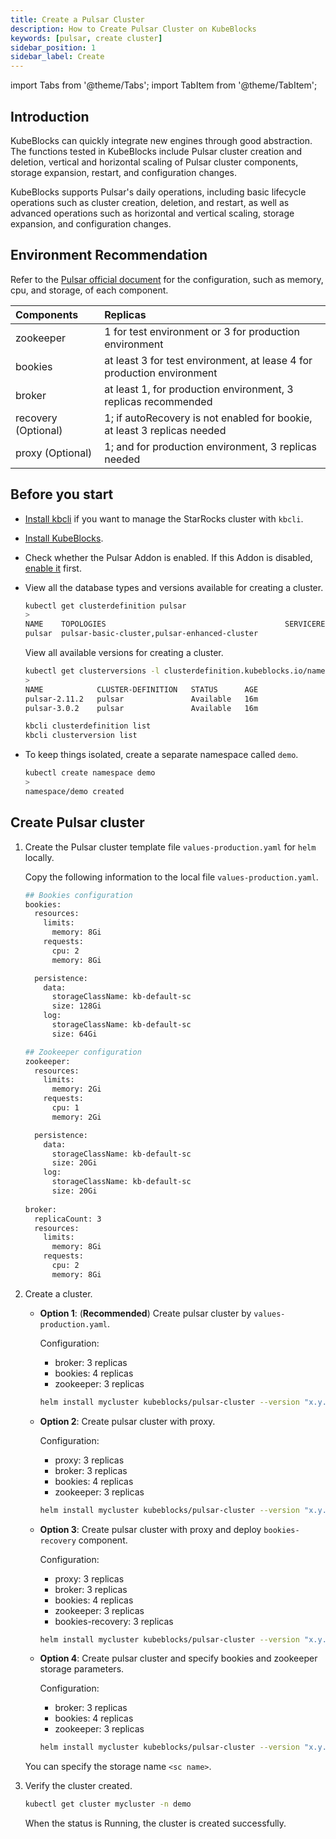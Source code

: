```yaml
---
title: Create a Pulsar Cluster
description: How to Create Pulsar Cluster on KubeBlocks
keywords: [pulsar, create cluster]
sidebar_position: 1
sidebar_label: Create
---
```


import Tabs from '@theme/Tabs';
import TabItem from '@theme/TabItem';

## Introduction

KubeBlocks can quickly integrate new engines through good abstraction. The functions tested in KubeBlocks include Pulsar cluster creation and deletion, vertical and horizontal scaling of Pulsar cluster components, storage expansion, restart, and configuration changes.

KubeBlocks supports Pulsar's daily operations, including basic lifecycle operations such as cluster creation, deletion, and restart, as well as advanced operations such as horizontal and vertical scaling, storage expansion, and configuration changes.

## Environment Recommendation

Refer to the [Pulsar official document](https://pulsar.apache.org/docs/3.1.x/) for the configuration, such as memory, cpu, and storage, of each component.

|      Components        |                                 Replicas                                  |
| :--------------------  | :------------------------------------------------------------------------ |
|       zookeeper        |          1 for test environment or 3 for production environment           |
|        bookies         |  at least 3 for test environment, at lease 4 for production environment   |
|        broker          |      at least 1, for production environment, 3 replicas recommended       |
| recovery (Optional)    | 1; if autoRecovery is not enabled for bookie, at least 3 replicas needed  |
|   proxy (Optional)     |           1; and for production environment, 3 replicas needed            |

## Before you start

* [Install kbcli](./../../installation/install-kbcli.md) if you want to manage the StarRocks cluster with `kbcli`.
* [Install KubeBlocks](./../../installation/install-kubeblocks.md).
* Check whether the Pulsar Addon is enabled. If this Addon is disabled, [enable it](./../../installation/install-addons.md) first.
* View all the database types and versions available for creating a cluster.

  <Tabs>

  <TabItem value="kubectl" label="kubectl" default>

  ```bash
  kubectl get clusterdefinition pulsar
  >
  NAME    TOPOLOGIES                                        SERVICEREFS    STATUS      AGE
  pulsar  pulsar-basic-cluster,pulsar-enhanced-cluster                     Available   16m
  ```

  View all available versions for creating a cluster.

  ```bash
  kubectl get clusterversions -l clusterdefinition.kubeblocks.io/name=pulsar
  >
  NAME            CLUSTER-DEFINITION   STATUS      AGE
  pulsar-2.11.2   pulsar               Available   16m
  pulsar-3.0.2    pulsar               Available   16m
  ```

  </TabItem>

  <TabItem value="kbcli" label="kbcli">

  ```bash
  kbcli clusterdefinition list
  kbcli clusterversion list
  ```

  </TabItem>

  </Tabs>

* To keep things isolated, create a separate namespace called `demo`.

  ```bash
  kubectl create namespace demo
  >
  namespace/demo created
  ```

## Create Pulsar cluster

1. Create the Pulsar cluster template file `values-production.yaml` for `helm` locally.
  
   Copy the following information to the local file `values-production.yaml`.

   ```bash
   ## Bookies configuration
   bookies:
     resources:
       limits:
         memory: 8Gi
       requests:
         cpu: 2
         memory: 8Gi

     persistence:
       data:
         storageClassName: kb-default-sc
         size: 128Gi
       log:
         storageClassName: kb-default-sc
         size: 64Gi

   ## Zookeeper configuration
   zookeeper:
     resources:
       limits:
         memory: 2Gi
       requests:
         cpu: 1
         memory: 2Gi

     persistence:
       data:
         storageClassName: kb-default-sc
         size: 20Gi
       log:
         storageClassName: kb-default-sc 
         size: 20Gi
        
   broker:
     replicaCount: 3
     resources:
       limits:
         memory: 8Gi
       requests:
         cpu: 2
         memory: 8Gi
   ```

2. Create a cluster.

   - **Option 1**: (**Recommended**) Create pulsar cluster by `values-production.yaml`.
  
     Configuration:
      - broker: 3 replicas
      - bookies: 4 replicas
      - zookeeper: 3 replicas

     ```bash
     helm install mycluster kubeblocks/pulsar-cluster --version "x.y.z" -f values-production.yaml --namespace=demo
     ```

   - **Option 2**: Create pulsar cluster with proxy.
   
     Configuration:
      - proxy: 3 replicas
      - broker: 3 replicas
      - bookies: 4 replicas
      - zookeeper: 3 replicas

     ```bash
     helm install mycluster kubeblocks/pulsar-cluster --version "x.y.z" -f values-production.yaml --set proxy.enable=true --namespace=demo
     ```

   - **Option 3**:  Create pulsar cluster with proxy and deploy `bookies-recovery` component.  
     
     Configuration:
      - proxy: 3 replicas
      - broker: 3 replicas
      - bookies: 4 replicas
      - zookeeper: 3 replicas
      - bookies-recovery: 3 replicas

     ```bash
     helm install mycluster kubeblocks/pulsar-cluster --version "x.y.z" -f values-production.yaml --set proxy.enable=true --set bookiesRecovery.enable=true --namespace=demo 
     ```

   - **Option 4**: Create pulsar cluster and specify bookies and zookeeper storage parameters.

     Configuration:
      - broker: 3 replicas
      - bookies: 4 replicas
      - zookeeper: 3 replicas

     ```bash
     helm install mycluster kubeblocks/pulsar-cluster --version "x.y.z" -f values-production.yaml --set bookies.persistence.data.storageClassName=<sc name>,bookies.persistence.log.storageClassName=<sc name>,zookeeper.persistence.data.storageClassName=<sc name>,zookeeper.persistence.log.storageClassName=<sc name> --namespace=demo
     ```

   You can specify the storage name `<sc name>`.

3. Verify the cluster created.

    ```bash
    kubectl get cluster mycluster -n demo
    ```

    When the status is Running, the cluster is created successfully.
